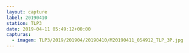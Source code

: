 ```yaml
---
layout: capture
label: 20190410
station: TLP3
date: 2019-04-11 05:49:12+00:00
capturas:
  - imagem: TLP3/2019/201904/20190410/M20190411_054912_TLP_3P.jpg
---
```

